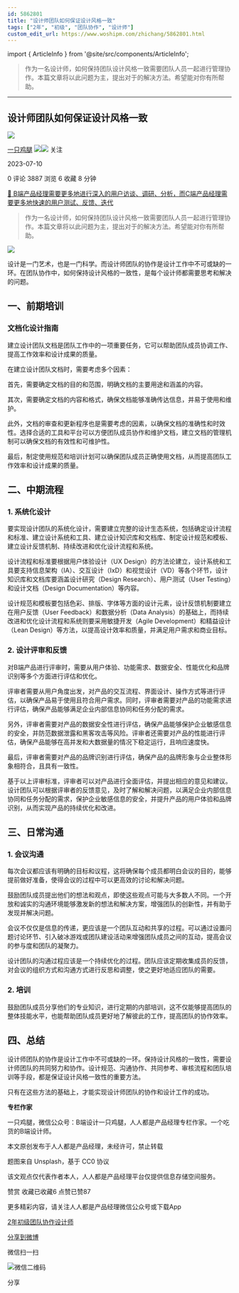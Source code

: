 ```yaml
---
id: 5862801
title: "设计师团队如何保证设计风格一致"
tags: ["2年", "初级", "团队协作", "设计师"]
custom_edit_url: https://www.woshipm.com/zhichang/5862801.html
---
```

import { ArticleInfo } from '@site/src/components/ArticleInfo';

<ArticleInfo
    author="一只鸡腿"
    authorLink="https://www.woshipm.com/u/1259243"
    published="2023-07-10"
    views={3887}
    comments={0}
    collects={6}
/>

> 作为一名设计师，如何保持团队设计风格一致需要团队人员一起进行管理协作。本篇文章将以此问题为主，提出对于的解决方法。希望能对你有所帮助。

---

## 设计师团队如何保证设计风格一致

[![](https://static.woshipm.com/pmapp_avatar_20240225220809_1770.jpeg?imageView2/1/w/72/h/72/q/100)](https://www.woshipm.com/u/1259243)

[一只鸡腿](https://www.woshipm.com/u/1259243) ![](https://static.woshipm.com/tag/1121_1@2x.png)![](https://static.woshipm.com/tag/2105_1@2x.png) 关注

2023-07-10

0 评论 3887 浏览 6 收藏 8 分钟

[🔗 B端产品经理需要更多地进行深入的用户访谈、调研、分析，而C端产品经理需要更多地快速的用户测试、反馈、迭代](https://ke.qidianla.com/courses/bcpm)

> 作为一名设计师，如何保持团队设计风格一致需要团队人员一起进行管理协作。本篇文章将以此问题为主，提出对于的解决方法。希望能对你有所帮助。

![](https://image.woshipm.com/2023/04/14/70347794-da9e-11ed-aee8-00163e0b5ff3.png)

设计是一门艺术，也是一门科学。而设计师团队的协作是设计工作中不可或缺的一环。在团队协作中，如何保持设计风格的一致性，是每个设计师都需要思考和解决的问题。

## 一、前期培训

### 文档化设计指南

建立设计团队文档是团队工作中的一项重要任务，它可以帮助团队成员协调工作、提高工作效率和设计成果的质量。

在建立设计团队文档时，需要考虑多个因素：

首先，需要确定文档的目的和范围，明确文档的主要用途和涵盖的内容。

其次，需要确定文档的内容和格式，确保文档能够准确传达信息，并易于使用和维护。

此外，文档的审查和更新程序也是需要考虑的因素，以确保文档的准确性和时效性。选择合适的工具和平台可以方便团队成员协作和维护文档，建立文档的管理机制可以确保文档的有效性和可维护性。

最后，制定使用规范和培训计划可以确保团队成员正确使用文档，从而提高团队工作效率和设计成果的质量。

## 二、中期流程

### 1\. 系统化设计

要实现设计团队的系统化设计，需要建立完整的设计生态系统，包括确定设计流程和标准、建立设计系统和工具、建立设计知识库和文档库、制定设计规范和模板、建立设计反馈机制、持续改进和优化设计流程和系统。

设计流程和标准要根据用户体验设计（UX Design）的方法论建立，设计系统和工具要支持信息架构（IA）、交互设计（IxD）和视觉设计（VD）等各个环节，设计知识库和文档库要涵盖设计研究（Design Research）、用户测试（User Testing）和设计文档（Design Documentation）等内容。

设计规范和模板要包括色彩、排版、字体等方面的设计元素，设计反馈机制要建立在用户反馈（User Feedback）和数据分析（Data Analysis）的基础上，而持续改进和优化设计流程和系统则要采用敏捷开发（Agile Development）和精益设计（Lean Design）等方法，以提高设计效率和质量，并满足用户需求和商业目标。

### 2\. 设计评审和反馈

对B端产品进行评审时，需要从用户体验、功能需求、数据安全、性能优化和品牌识别等多个方面进行评估和优化。

评审者需要从用户角度出发，对产品的交互流程、界面设计、操作方式等进行评估，以确保产品易于使用且符合用户需求。同时，评审者需要对产品的功能需求进行评估，确保产品能够满足企业内部信息协同和任务分配的需求。

另外，评审者需要对产品的数据安全性进行评估，确保产品能够保护企业敏感信息的安全，并防范数据泄露和黑客攻击等风险。评审者还需要对产品的性能进行评估，确保产品能够在高并发和大数据量的情况下稳定运行，且响应速度快。

最后，评审者需要对产品的品牌识别进行评估，确保产品的品牌形象与企业整体形象相符合，且具有一致性。

基于以上评审标准，评审者可以对产品进行全面评估，并提出相应的意见和建议。设计团队可以根据评审者的反馈意见，及时了解和解决问题，以满足企业内部信息协同和任务分配的需求，保护企业敏感信息的安全，并提升产品的用户体验和品牌识别，从而实现产品的持续优化和改进。

## 三、日常沟通

### 1\. 会议沟通

每次会议都应该有明确的目标和议程，这将确保每个成员都明白会议的目的，能够提前做好准备，使得会议的过程中可以更高效的讨论和解决问题。

鼓励团队成员提出他们的想法和观点，即使这些观点可能与大多数人不同。一个开放和诚实的沟通环境能够激发新的想法和解决方案，增强团队的创新性，并有助于发现并解决问题。

会议不仅仅是信息的传递，更应该是一个团队互动和共享的过程。可以通过设置问题讨论环节、引入破冰游戏或团队建设活动来增强团队成员之间的互动，提高会议的参与度和团队的凝聚力。

设计团队的沟通过程应该是一个持续优化的过程。团队应该定期收集成员的反馈，对会议的组织方式和沟通方式进行反思和调整，使之更好地适应团队的需要。

### 2\. 培训

鼓励团队成员分享他们的专业知识，进行定期的内部培训，这不仅能够提高团队的整体技能水平，也能帮助团队成员更好地了解彼此的工作，提高团队的协作效率。

## 四、总结

设计师团队的协作是设计工作中不可或缺的一环。保持设计风格的一致性，需要设计师团队的共同努力和协作。设计规范、沟通协作、共同参考、审核流程和团队培训等手段，都是保证设计风格一致性的重要方法。

只有在这些方法的基础上，才能实现设计师团队的协作和设计工作的成功。

**专栏作家**

一只鸡腿，微信公众号：B端设计一只鸡腿，人人都是产品经理专栏作家。一个吃货的B端设计师。

本文原创发布于人人都是产品经理，未经许可，禁止转载

题图来自 Unsplash，基于 CC0 协议

该文观点仅代表作者本人，人人都是产品经理平台仅提供信息存储空间服务。

赞赏 收藏已收藏6 点赞已赞87

更多精彩内容，请关注人人都是产品经理微信公众号或下载App

[2年](https://www.woshipm.com/tag/2%e5%b9%b4)[初级](https://www.woshipm.com/tag/%e5%88%9d%e7%ba%a7)[团队协作](https://www.woshipm.com/tag/%e5%9b%a2%e9%98%9f%e5%8d%8f%e4%bd%9c)[设计师](https://www.woshipm.com/tag/%e8%ae%be%e8%ae%a1%e5%b8%88)

[分享到微博](https://service.weibo.com/share/share.php?appkey=2775287854&title=设计师团队如何保证设计风格一致&url=https://www.woshipm.com/zhichang/5862801.html&pic=https://image.woshipm.com/2023/04/14/70347794-da9e-11ed-aee8-00163e0b5ff3.png)

微信扫一扫

![微信二维码](https://api.pwmqr.com/qrcode/create/?url=https://www.woshipm.com/zhichang/5862801.html)

分享